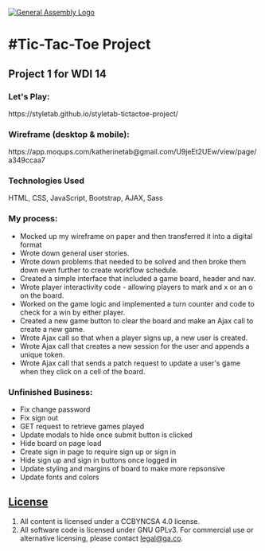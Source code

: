 [![General Assembly Logo](https://camo.githubusercontent.com/1a91b05b8f4d44b5bbfb83abac2b0996d8e26c92/687474703a2f2f692e696d6775722e636f6d2f6b6538555354712e706e67)](https://generalassemb.ly/education/web-development-immersive)

<h1>#Tic-Tac-Toe Project</h1>

<h2>Project 1 for WDI 14</h2>

<h3>Let's Play: </h3> https://styletab.github.io/styletab-tictactoe-project/

<h3>Wireframe (desktop & mobile):</h3> https://app.moqups.com/katherinetab@gmail.com/U9jeEt2UEw/view/page/a349ccaa7

<h3>Technologies Used</h3> 
HTML, CSS, JavaScript, Bootstrap, AJAX, Sass

<h3>My process: </h3>
<ul>
<li>Mocked up my wireframe on paper and then transferred it into a digital format</li>
<li>Wrote down general user stories.</li>
<li>Wrote down problems that needed to be solved and then broke them down even further to create workflow schedule. </li>
<li>Created a simple interface that included a game board, header and nav.</li>
<li>Wrote player interactivity code - allowing players to mark and x or an o on the board.</li>
<li>Worked on the game logic and implemented a turn counter and code to check for a win by either player.</li>
<li>Created a new game button to clear the board and make an Ajax call to create a new game.</li>
<li>Wrote Ajax call so that when a player signs up, a new user is created.</li>
<li>Wrote Ajax call that creates a new session for the user and appends a unique token.</li>
<li> Wrote Ajax call that sends a patch request to update a user's game when they click on a cell of the board.</li>
</ul>

<h3>Unfinished Business: </h3>
<ul>
<li>Fix change password</li>
<li>Fix sign out</li>
<li>GET request to retrieve games played</li>
<li>Update modals to hide once submit button is clicked</li>
<li>Hide board on page load</li>
<li>Create sign in page to require sign up or sign in</li>
<li>Hide sign up and sign in buttons once logged in</li>
<li>Update styling and margins of board to make more repsonsive</li>
<li>Update fonts and colors</li>

</ul>




## [License](LICENSE)

1.  All content is licensed under a CC­BY­NC­SA 4.0 license.
1.  All software code is licensed under GNU GPLv3. For commercial use or
    alternative licensing, please contact legal@ga.co.
